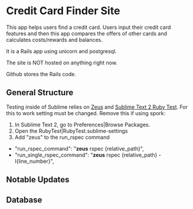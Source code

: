 # Credit Card Finder Site

This app helps users find a credit card. Users input their credit card features and then this app compares the offers of other cards and calculates costs/rewards and balances.

It is a Rails app using unicorn and postgresql. 

The site is NOT hosted on anything right now.

Github stores the Rails code.

## General Structure
Testing inside of Sublime relies on [Zeus](https://github.com/burke/zeus) and [Sublime Text 2 Ruby Test](https://github.com/maltize/sublime-text-2-ruby-tests/). For this to work setting must be changed. Remove this if using spork:

1. In Sublime Text 2, go to Preferences|Browse Packages.
2. Open the RubyTest|RubyTest.sublime-settings
3. Add "zeus" to the run_rspec command
  * "run_rspec_command": "**zeus** rspec {relative_path}",
  * "run_single_rspec_command": "**zeus** rspec {relative_path} -l{line_number}",


 
## Notable Updates


## Database
